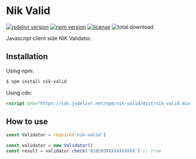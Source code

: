 # Nik Valid
[![jsdelivr version](https://badgen.net/jsdelivr/v/npm/nik-valid?color=orange)](https://cdn.jsdelivr.net/npm/nik-valid/dist/nik-valid.min.js)
[![npm version](https://badgen.net/npm/v/nik-valid?color=red)](https://www.npmjs.com/package/nik-valid)
[![license](https://badgen.net/github/license/toufiqnuur/nik-valid)](https://github.com/toufiqnuur/nik-valid/blob/main/LICENSE)
![total download](https://badgen.net/npm/dt/nik-valid)


Javascript client side NIK Validator.

## Installation

Using npm:
```bash
$ npm install nik-valid
```

Using cdn:
```html
<script src="https://cdn.jsdelivr.net/npm/nik-valid/dist/nik-valid.min.js"></script>
```

## How to use
```js
const Validator = require('nik-valid')

const validator = new Validator()
const result = validator.check('010203XXXXXXXXXXX') // true
```
